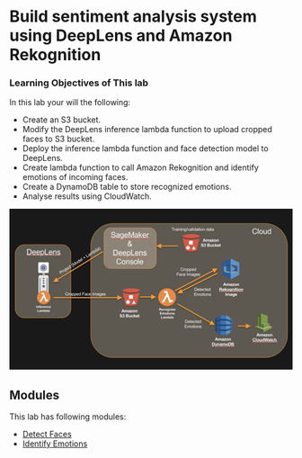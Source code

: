 # Build sentiment analysis system using DeepLens and Amazon Rekognition

### Learning Objectives of This lab
In this lab your will the following:
- Create an S3 bucket.
- Modify the DeepLens inference lambda function to upload cropped faces to S3 bucket.
- Deploy the inference lambda function and face detection model to DeepLens.
- Create lambda function to call Amazon Rekognition and identify emotions of incoming faces.
- Create a DynamoDB table to store recognized emotions.
- Analyse results using CloudWatch.

![](assets/sentiments.png)

## Modules

This lab has following modules:

- [Detect Faces](1-DetectFaces)
- [Identify Emotions](2-IdentifyEmotions)
